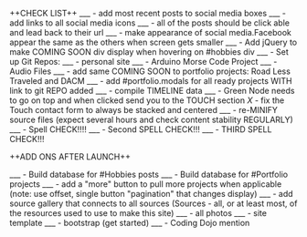 ++CHECK LIST++
___ - add most recent posts to social media boxes
___ - add links to all social media icons
	___ - all of the posts should be click able and lead back to their url
___ - make appearance of social media.Facebook appear the same as the others when screen gets smaller
___ - Add jQuery to make COMING SOON div display when hovering on #hobbies div
___ - Set up Git Repos:
	___ - personal site
	___ - Arduino Morse Code Project
	___ - Audio Files
___ - add same COMING SOON to portfolio projects: Road Less Traveled and DACM
___ - add #portfolio.modals for all ready projects WITH link to git REPO added
___ - compile TIMELINE data
___ - Green Node needs to go on top and when clicked send you to the TOUCH section
_X_ - fix the Touch contact form to always be stacked and centered
___ - re-MINIFY source files (expect several hours and check content stability REGULARLY)
___ - Spell CHECK!!!!
___ - Second SPELL CHECK!!!
___ - THIRD SPELL CHECK!!!

++ADD ONS AFTER LAUNCH++

___ - Build database for #Hobbies posts
___ - Build database for #Portfolio projects
___ - add a "more" button to pull more projects when applicable (note: use offset, single button "pagination" that changes display)
___ - add source gallery that connects to all sources (Sources - all, or at least most, of the resources used to use to make this site)
		___ - all photos
		___ - site template
		___ - bootstrap (get started)
		___ - Coding Dojo mention